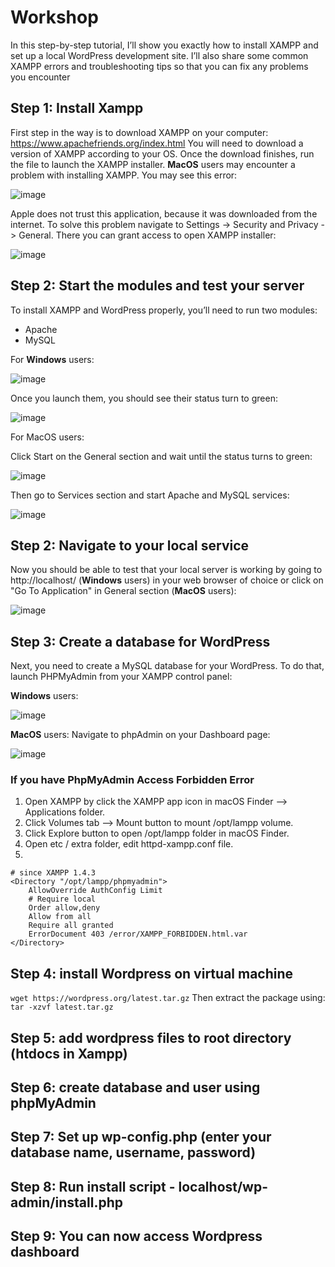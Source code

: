 # Workshop
In this step-by-step tutorial, I’ll show you exactly how to install XAMPP and set up a local WordPress development site. I’ll also share some common XAMPP errors and troubleshooting tips so that you can fix any problems you encounter
## Step 1: Install Xampp
First step in the way is to download XAMPP on your computer: https://www.apachefriends.org/index.html
You will need to download a version of XAMPP according to your OS.
Once the download finishes, run the file to launch the XAMPP installer.
**MacOS** users may encounter a problem with installing XAMPP. You may see this error:

![image](https://user-images.githubusercontent.com/75443246/171028198-37fdb8f0-d44e-4bd3-b193-7092b321f34e.png)

Apple does not trust this application, because it was downloaded from the internet. To solve this problem navigate to Settings -> Security and Privacy -> General. There you can grant access to open XAMPP installer:

![image](https://user-images.githubusercontent.com/75443246/171028583-4fe785a7-1bf9-4365-aedc-7bc5a1d224ae.png)

## Step 2: Start the modules and test your server
To install XAMPP and WordPress properly, you’ll need to run two modules:
- Apache
- MySQL

For **Windows** users:

![image](https://user-images.githubusercontent.com/75443246/171029459-b08b8e36-3047-447a-8595-39f269b958d7.png)

Once you launch them, you should see their status turn to green:

![image](https://user-images.githubusercontent.com/75443246/171029605-0c0f010c-298a-417e-8b15-d27fdcbf3fd2.png)

For MacOS users:

Click Start on the General section and wait until the status turns to green:

![image](https://user-images.githubusercontent.com/75443246/171029810-dd83c232-ed74-4926-a7b0-91fbb6ada956.png)

Then go to Services section and start Apache and MySQL services:

![image](https://user-images.githubusercontent.com/75443246/171029927-5bef1b9b-0836-40d4-b2e3-f4a7282dc7f1.png)

## Step 2: Navigate to your local service
Now you should be able to test that your local server is working by going to http://localhost/ (**Windows** users) in your web browser of choice or click on "Go To Application" in General section (**MacOS** users):

![image](https://user-images.githubusercontent.com/75443246/171030234-83f069d1-7635-4c41-a1a2-8ae333d56e35.png)

## Step 3: Create a database for WordPress

Next, you need to create a MySQL database for your WordPress. To do that, launch PHPMyAdmin from your XAMPP control panel:

**Windows** users:

![image](https://user-images.githubusercontent.com/75443246/171030629-234b94b1-eea2-46f4-bc20-a6f3e58fdf56.png)


**MacOS** users:
Navigate to phpAdmin on your Dashboard page:

![image](https://user-images.githubusercontent.com/75443246/171031002-53cb9915-002e-4d85-91d6-08be40c04834.png)

### If you have PhpMyAdmin Access Forbidden Error
1. Open XAMPP by click the XAMPP app icon in macOS Finder —> Applications folder.
2. Click Volumes tab —> Mount button to mount /opt/lampp volume.
3. Click Explore button to open /opt/lampp folder in macOS Finder.
4. Open etc / extra folder, edit httpd-xampp.conf file.
5. 
```
# since XAMPP 1.4.3
<Directory "/opt/lampp/phpmyadmin">
    AllowOverride AuthConfig Limit
    # Require local
    Order allow,deny
    Allow from all
    Require all granted
    ErrorDocument 403 /error/XAMPP_FORBIDDEN.html.var
</Directory>
```
## Step 4: install Wordpress on virtual machine
`wget https://wordpress.org/latest.tar.gz`
Then extract the package using:
`tar -xzvf latest.tar.gz`
## Step 5: add wordpress files to root directory (htdocs in Xampp)
## Step 6: create database and user using phpMyAdmin
## Step 7: Set up wp-config.php (enter your database name, username, password)
## Step 8: Run install script - localhost/wp-admin/install.php
## Step 9: You can now access Wordpress dashboard
